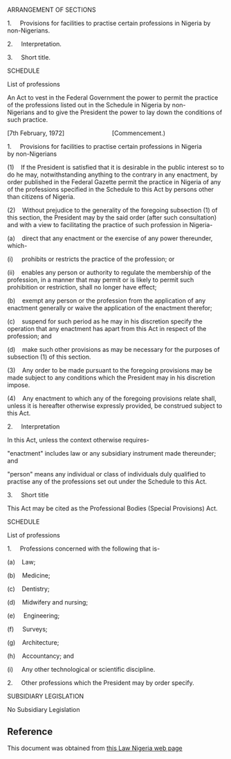 # 

ARRANGEMENT OF SECTIONS

1.     Provisions for facilities to practise certain professions in Nigeria by non-Nigerians.

2.     Interpretation.

3.     Short title.

SCHEDULE

List of professions

An Act to vest in the Federal Government the power to permit the practice of the professions listed out in the Schedule in Nigeria by non-Nigerians and to give the President the power to lay down the conditions of such practice.

[7th February, 1972]                            [Commencement.)

1.     Provisions for facilities to practise certain professions in Nigeria by non-Nigerians

(1)    If the President is satisfied that it is desirable in the public interest so to do he may, notwithstanding anything to the contrary in any enactment, by order published in the Federal Gazette permit the practice in Nigeria of any of the professions specified in the Schedule to this Act by persons other than citizens of Nigeria.

(2)    Without prejudice to the generality of the foregoing subsection (1) of this section, the President may by the said order (after such consultation) and with a view to facilitating the practice of such profession in Nigeria-

(a)    direct that any enactment or the exercise of any power thereunder, which-

(i)     prohibits or restricts the practice of the profession; or

(ii)    enables any person or authority to regulate the membership of the profession, in a manner that may permit or is likely to permit such prohibition or restriction, shall no longer have effect;

(b)    exempt any person or the profession from the application of any enactment generally or waive the application of the enactment therefor;

(c)    suspend for such period as he may in his discretion specify the operation that any enactment has apart from this Act in respect of the profession; and

(d)    make such other provisions as may be necessary for the purposes of subsection (1) of this section.

(3)    Any order to be made pursuant to the foregoing provisions may be made subject to any conditions which the President may in his discretion impose.

(4)    Any enactment to which any of the foregoing provisions relate shall, unless it is hereafter otherwise expressly provided, be construed subject to this Act.

2.     Interpretation

In this Act, unless the context otherwise requires-

"enactment" includes law or any subsidiary instrument made thereunder; and

"person" means any individual or class of individuals duly qualified to practise any of the professions set out under the Schedule to this Act.

3.     Short title

This Act may be cited as the Professional Bodies (Special Provisions) Act.

SCHEDULE

List of professions

1.     Professions concerned with the following that is-

(a)    Law;

(b)    Medicine;

(c)    Dentistry;

(d)    Midwifery and nursing;

(e)     Engineering;

(f)     Surveys;

(g)    Architecture;

(h)    Accountancy; and

(i)     Any other technological or scientific discipline.

2.     Other professions which the President may by order specify.

SUBSIDIARY LEGISLATION

No Subsidiary Legislation

## Reference

This document was obtained from [this Law Nigeria web page](http://www.lawnigeria.com/LFN/P/Professional-Bodies%28Special-ProvisionsAct%29.php)